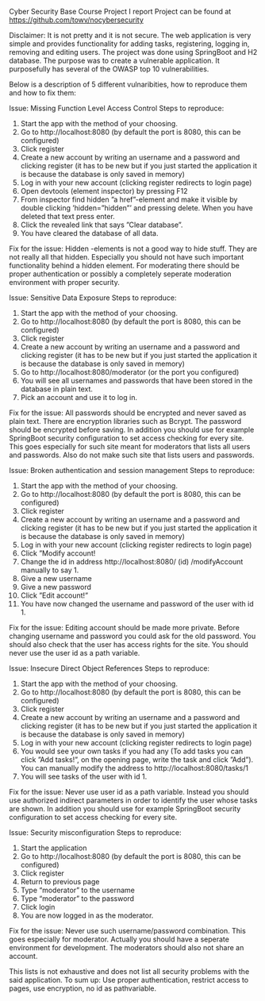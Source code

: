 Cyber Security Base Course Project I report
Project can be found at https://github.com/towv/nocybersecurity

Disclaimer: It is not pretty and it is not secure.
The web application is very simple and provides functionality for adding tasks, registering, logging in, removing and editing users. The project was done using SpringBoot and H2 database. The purpose was to create a vulnerable application. It purposefully has several of the OWASP top 10 vulnerabilities.

Below is a description of 5 different vulnaribities, how to reproduce them and how to fix them:

Issue: Missing Function Level Access Control
Steps to reproduce:
1. Start the app with the method of your choosing.
2. Go to http://localhost:8080 (by default the port is 8080, this can be configured)
3. Click register
4. Create a new account by writing an username and a password and clicking register (it has to be new but if you just started the application it is because the database is only saved in memory)
5. Log in with your new account (clicking register redirects to login page)
6. Open devtools (element inspector) by pressing F12
7. From inspector find hidden ”a href”-element and make it visible by double clicking ’hidden=”hidden”’ and pressing delete. When you have deleted that text press enter.
8. Click the revealed link that says ”Clear database”.
9. You have cleared the database of all data.

Fix for the issue: Hidden -elements is not a good way to hide stuff. They are not really all that hidden. Especially you should not have such important functionality behind a hidden element. For moderating there should be proper authentication or possibly a completely seperate moderation environment with proper security.

Issue: Sensitive Data Exposure
Steps to reproduce:
1. Start the app with the method of your choosing.
2. Go to http://localhost:8080 (by default the port is 8080, this can be configured)
3. Click register
4. Create a new account by writing an username and a password and clicking register (it has to be new but if you just started the application it is because the database is only saved in memory)
5. Go to http://localhost:8080/moderator (or the port you configured)
6. You will see all usernames and passwords that have been stored in the database in plain text.
7. Pick an account and use it to log in.

Fix for the issue: All passwords should be encrypted and never saved as plain text. There are encryption libraries such as Bcrypt. The password should be encrypted before saving. In addition you should use for example SpringBoot security configuration to set access checking for every site.
This goes especially for such site meant for moderators that lists all users and passwords. Also do not make such site that lists users and passwords.


Issue: Broken authentication and session management
Steps to reproduce:
1. Start the app with the method of your choosing.
2. Go to http://localhost:8080 (by default the port is 8080, this can be configured)
3. Click register
4. Create a new account by writing an username and a password and clicking register (it has to be new but if you just started the application it is because the database is only saved in memory)
5. Log in with your new account (clicking register redirects to login page)
6. Click ”Modify account!
7. Change the id in address http://localhost:8080/ (id) /modifyAccount manually to say 1.
8. Give a new username
9. Give a new password
10. Click ”Edit account!”
11. You have now changed the username and password of the user with id 1.

Fix for the issue: Editing account should be made more private. Before changing username and password you could ask for the old password. You should also check that the user has access rights for the site. You should never use the user id as a path variable.


Issue: Insecure Direct Object References
Steps to reproduce:
1. Start the app with the method of your choosing.
2. Go to http://localhost:8080 (by default the port is 8080, this can be configured)
3. Click register
4. Create a new account by writing an username and a password and clicking register (it has to be new but if you just started the application it is because the database is only saved in memory)
5. Log in with your new account (clicking register redirects to login page)
6. You would see your own tasks if you had any (To add tasks you can click ”Add tasks!”, on the opening page, write the task and click ”Add”). You can manually modify the address to http://localhost:8080/tasks/1
7. You will see tasks of the user with id 1.

Fix for the issue: Never use user id as a path variable. Instead you  should use authorized indirect parameters in order to identify the user whose tasks are shown. In addition you should use for example SpringBoot security configuration to set access checking for every site.


Issue: Security misconfiguration
Steps to reproduce:
1. Start the application
2. Go to http://localhost:8080 (by default the port is 8080, this can be configured)
3. Click register
4. Return to previous page
5. Type “moderator” to the username
6. Type “moderator” to the password
7. Click login
7. You are now logged in as the moderator.

Fix for the issue: Never use such username/password combination. This goes especially for moderator. Actually you should have a seperate environment for development. The moderators should also not share an account.


This lists is not exhaustive and does not list all security problems with the said application. To sum up: Use proper authentication, restrict access to pages, use encryption, no id as pathvariable.
